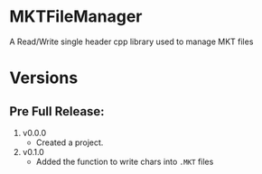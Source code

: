 # MKTFileManager
A Read/Write single header cpp library used to manage MKT files

# Versions
## Pre Full Release:
1. v0.0.0
    - Created a project.
2. v0.1.0
    - Added the function to write chars into ```.MKT``` files